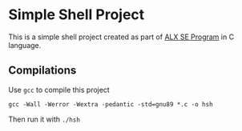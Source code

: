 # Simple Shell Project

This is a simple shell project created as part of [ALX SE Program](https://www.alxafrica.com/software-engineering/) in C language.

## Compilations

Use `gcc` to compile this project

    gcc -Wall -Werror -Wextra -pedantic -std=gnu89 *.c -o hsh

Then run it with `./hsh`
